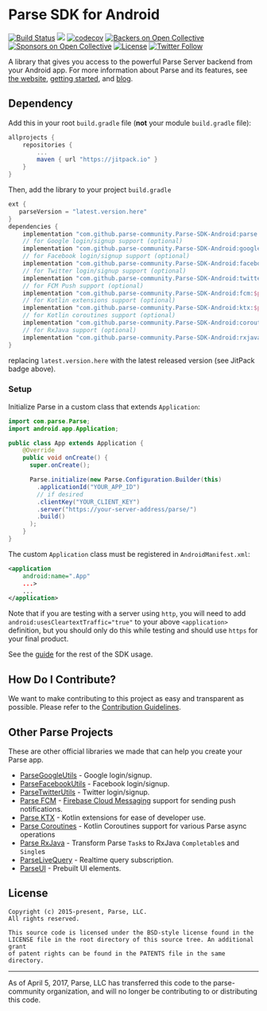 # Parse SDK for Android

[![Build Status](https://github.com/parse-community/Parse-SDK-Android/workflows/ci/badge.svg?branch=master)](https://github.com/parse-community/Parse-SDK-Android/actions?query=workflow%3Aci+branch%3Amaster)
[![](https://jitpack.io/v/parse-community/Parse-SDK-Android.svg)](https://jitpack.io/#parse-community/Parse-SDK-Android)
[![codecov](https://codecov.io/gh/parse-community/Parse-SDK-Android/branch/master/graph/badge.svg)](https://codecov.io/gh/parse-community/Parse-SDK-Android)
[![Backers on Open Collective](https://opencollective.com/parse-server/backers/badge.svg)][open-collective-link]
[![Sponsors on Open Collective](https://opencollective.com/parse-server/sponsors/badge.svg)][open-collective-link]
[![License](https://img.shields.io/badge/license-BSD-lightgrey.svg)](https://github.com/parse-community/Parse-SDK-Android/blob/master/LICENSE)
[![Twitter Follow](https://img.shields.io/twitter/follow/ParsePlatform.svg?label=Follow%20us%20on%20Twitter&style=social)](https://twitter.com/intent/follow?screen_name=ParsePlatform)

A library that gives you access to the powerful Parse Server backend from your Android app.
For more information about Parse and its features, see [the website](https://parseplatform.org/), [getting started][guide], and [blog](https://blog.parseplatform.org/).

## Dependency

Add this in your root `build.gradle` file (**not** your module `build.gradle` file):

```gradle
allprojects {
    repositories {
        ...
        maven { url "https://jitpack.io" }
    }
}
```

Then, add the library to your project `build.gradle`
```gradle
ext {
   parseVersion = "latest.version.here"
}
dependencies {
    implementation "com.github.parse-community.Parse-SDK-Android:parse:$parseVersion"
    // for Google login/signup support (optional)
    implementation "com.github.parse-community.Parse-SDK-Android:google:$parseVersion"
    // for Facebook login/signup support (optional)
    implementation "com.github.parse-community.Parse-SDK-Android:facebook:$parseVersion"
    // for Twitter login/signup support (optional)
    implementation "com.github.parse-community.Parse-SDK-Android:twitter:$parseVersion"
    // for FCM Push support (optional)
    implementation "com.github.parse-community.Parse-SDK-Android:fcm:$parseVersion"
    // for Kotlin extensions support (optional)
    implementation "com.github.parse-community.Parse-SDK-Android:ktx:$parseVersion"
    // for Kotlin coroutines support (optional)
    implementation "com.github.parse-community.Parse-SDK-Android:coroutines:$parseVersion"
    // for RxJava support (optional)
    implementation "com.github.parse-community.Parse-SDK-Android:rxjava:$parseVersion"
}
```

replacing `latest.version.here` with the latest released version (see JitPack badge above).

### Setup

Initialize Parse in a custom class that extends `Application`:

```java
import com.parse.Parse;
import android.app.Application;

public class App extends Application {
    @Override
    public void onCreate() {
      super.onCreate();

      Parse.initialize(new Parse.Configuration.Builder(this)
        .applicationId("YOUR_APP_ID")
        // if desired
        .clientKey("YOUR_CLIENT_KEY")
        .server("https://your-server-address/parse/")
        .build()
      );
    }
}
```

The custom `Application` class must be registered in `AndroidManifest.xml`:

```xml
<application
    android:name=".App"
    ...>
    ...
</application>
```
Note that if you are testing with a server using `http`, you will need to add `android:usesCleartextTraffic="true"` to your above `<application>` definition, but you should only do this while testing and should use `https` for your final product.

See the [guide][guide] for the rest of the SDK usage.

## How Do I Contribute?

We want to make contributing to this project as easy and transparent as possible. Please refer to the [Contribution Guidelines](CONTRIBUTING.md).

## Other Parse Projects
These are other official libraries we made that can help you create your Parse app.

- [ParseGoogleUtils](/google) - Google login/signup.
- [ParseFacebookUtils](/facebook) - Facebook login/signup.
- [ParseTwitterUtils](/twitter) - Twitter login/signup.
- [Parse FCM](/fcm) - [Firebase Cloud Messaging](https://firebase.google.com/docs/cloud-messaging) support for sending push notifications.
- [Parse KTX](/ktx) - Kotlin extensions for ease of developer use.
- [Parse Coroutines](/coroutines) - Kotlin Coroutines support for various Parse async operations
- [Parse RxJava](/rxjava) - Transform Parse `Task`s to RxJava `Completable`s and `Single`s
- [ParseLiveQuery](https://github.com/parse-community/ParseLiveQuery-Android) - Realtime query subscription.
- [ParseUI](https://github.com/parse-community/ParseUI-Android) - Prebuilt UI elements.

## License

    Copyright (c) 2015-present, Parse, LLC.
    All rights reserved.

    This source code is licensed under the BSD-style license found in the
    LICENSE file in the root directory of this source tree. An additional grant
    of patent rights can be found in the PATENTS file in the same directory.

---

As of April 5, 2017, Parse, LLC has transferred this code to the parse-community organization, and will no longer be contributing to or distributing this code.

[guide]: http://docs.parseplatform.org/android/guide/
[open-collective-link]: https://opencollective.com/parse-server

